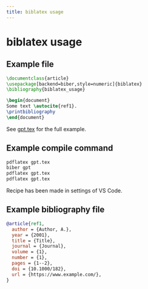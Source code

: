 ```yaml
---
title: biblatex usage
---
```

# biblatex usage

## Example file

```latex
\documentclass{article}
\usepackage[backend=biber,style=numeric]{biblatex}
\bibliography{biblatex_usage}

\begin{document}
Some text \autocite{ref1}.
\printbibliography
\end{document}
```

See [gpt.tex](response/gpt.tex) for the full example.

## Example compile command

```bash
pdflatex gpt.tex
biber gpt
pdflatex gpt.tex
pdflatex gpt.tex
```

Recipe has been made in settings of VS Code.

## Example bibliography file

```bib
@article{ref1,
  author = {Author, A.},
  year = {2001},
  title = {Title},
  journal = {Journal},
  volume = {1},
  number = {1},
  pages = {1--2},
  doi = {10.1000/182},
  url = {https://www.example.com/},
}
```
